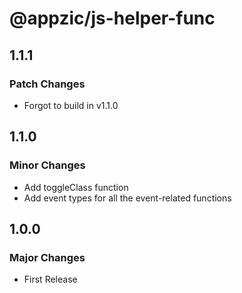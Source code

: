 # @appzic/js-helper-func

## 1.1.1

### Patch Changes

- Forgot to build in v1.1.0

## 1.1.0

### Minor Changes

- Add toggleClass function
- Add event types for all the event-related functions

## 1.0.0

### Major Changes

- First Release
